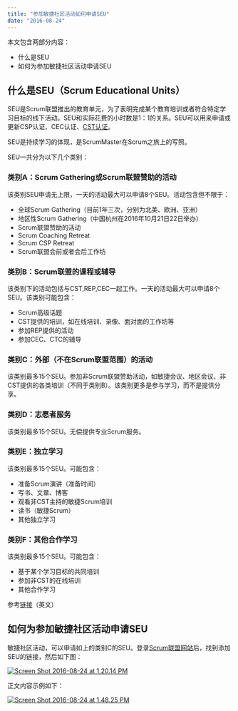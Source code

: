 ```yaml
---
title: "参加敏捷社区活动如何申请SEU"
date: "2016-08-24"
---
```


本文包含两部分内容：

- 什么是SEU
- 如何为参加敏捷社区活动申请SEU

## 什么是SEU（Scrum Educational Units）

SEU是Scrum联盟推出的教育单元，为了表明完成某个教育培训或者符合特定学习目标的线下活动。SEU和实际花费的小时数是1：1的关系。SEU可以用来申请或更新CSP认证、CEC认证、[CST认证](https://bobjiang.com/cst-certified-scrum-trainer-bob-jiang/)。

SEU是持续学习的体现，是ScrumMaster在Scrum之旅上的写照。

SEU一共分为以下几个类别：

### 类别A：Scrum Gathering或Scrum联盟赞助的活动

该类别SEU申请无上限，一天的活动最大可以申请8个SEU。活动包含但不限于：

- 全球Scrum Gathering（目前1年三次，分别为北美、欧洲、亚洲）
- 地区性Scrum Gathering（中国杭州在2016年10月21日22日举办）
- Scrum联盟赞助的活动
- Scrum Coaching Retreat
- Scrum CSP Retreat
- Scrum联盟会前或者会后工作坊

### 类别B：Scrum联盟的课程或辅导

该类别下的活动包括与CST,REP,CEC一起工作。一天的活动最大可以申请8个SEU。该类别可能包含：

- Scrum高级话题
- CST提供的培训，如在线培训、录像、面对面的工作坊等
- 参加REP提供的活动
- 参加CEC、CTC的辅导

### 类别C：外部（不在Scrum联盟范围）的活动

该类别最多15个SEU。参加非Scrum联盟赞助活动，如敏捷会议、地区会议、非CST提供的各类培训（不同于类别B）。该类别更多是参与学习，而不是提供分享。

### 类别D：志愿者服务

该类别最多15个SEU。无偿提供专业Scrum服务。

### 类别E：独立学习

该类别最多15个SEU。可能包含：

- 准备Scrum演讲（准备时间）
- 写书、文章、博客
- 观看非CST主持的敏捷Scrum培训
- 读书（敏捷Scrum）
- 其他独立学习

### 类别F：其他合作学习

该类别最多15个SEU。可能包含：

- 基于某个学习目标的共同培训
- 参加非CST的在线培训
- 其他合作学习

参考[链接](https://www.scrumalliance.org/certifications/scrum-educational-units)（英文）

## 如何为参加敏捷社区活动申请SEU

敏捷社区活动，可以申请如上的类别C的SEU。登录[Scrum联盟网站](https://scrumalliance.org)后，找到添加SEU的链接，然后如下图：

[![Screen Shot 2016-08-24 at 1.20.14 PM](/wp-content/uploads/2016/08/Screen-Shot-2016-08-24-at-1.20.14-PM.png)](https://bobjiang.com/how-to-apply-seu-attend-community-workshop/screen-shot-2016-08-24-at-1-20-14-pm/#main)

正文内容示例如下：

[![Screen Shot 2016-08-24 at 1.48.25 PM](/wp-content/uploads/2016/08/Screen-Shot-2016-08-24-at-1.48.25-PM.png)](https://bobjiang.com/how-to-apply-seu-attend-community-workshop/screen-shot-2016-08-24-at-1-48-25-pm/#main)
